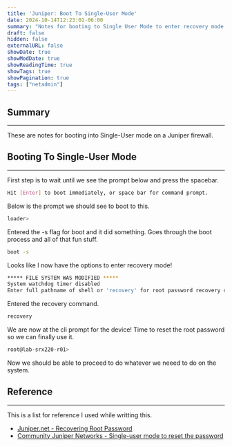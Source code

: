```yaml
---
title: 'Juniper: Boot To Single-User Mode'
date: 2024-10-14T12:23:01-06:00
summary: "Notes for booting to Single User Mode to enter recovery mode."
draft: false
hidden: false
externalURL: false
showDate: true
showModDate: true
showReadingTime: true
showTags: true
showPagination: true
tags: ["netadmin"]
---
```


## Summary
---

These are notes for booting into Single-User mode on a Juniper firewall.

## Booting To Single-User Mode
---

First step is to wait until we see the prompt below and press the spacebar.

```sh
Hit [Enter] to boot immediately, or space bar for command prompt.
```

Below is the prompt we should see to boot to this.

```sh
loader>
```

Entered the -s flag for boot and it did something. Goes through the boot process
and all of that fun stuff.

```sh
boot -s
```

Looks like I now have the options to enter recovery mode!

```sh
***** FILE SYSTEM WAS MODIFIED *****
System watchdog timer disabled
Enter full pathname of shell or 'recovery' for root password recovery or RETURN for /bin/sh:
```

Entered the recovery command.

```sh
recovery
```

We are now at the cli prompt for the device! Time to reset the root password so
we can finally use it.

```sh
root@lab-srx220-r01>
```

Now we should be able to proceed to do whatever we neeed to do on the system.


## Reference
---

This is a list for reference I used while writting this.

- [Juniper.net - Recovering Root Password](https://www.juniper.net/documentation/us/en/software/junos/user-access/topics/topic-map/recovering-root-password.html)
- [Community Juniper Networks - Single-user mode to reset the password](https://community.juniper.net/discussion/single-user-mode-to-reset-the-password)
